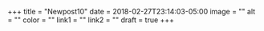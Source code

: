 +++
title = "Newpost10"
date = 2018-02-27T23:14:03-05:00
image = ""
alt = ""
color = ""
link1 = ""
link2 = ""
draft = true
+++
